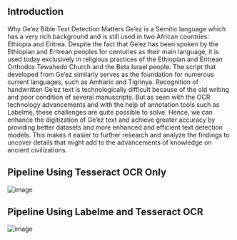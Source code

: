 ## Introduction
Why Ge’ez Bible Text Detection Matters
Ge’ez is a Semitic language which has a very rich background and is still used in two African countries: Ethiopia and Eritrea. Despite the fact that Ge’ez has been spoken by the Ethiopian and Eritrean peoples for centuries as their main language, it is used today exclusively in religious practices of the Ethiopian and Eritrean Orthodox Tewahedo Church and the Beta Israel people.
The script that developed from Ge’ez similarly serves as the foundation for numerous current languages, such as Amharic and Tigrinya.
Recognition of handwritten Ge’ez text is technologically difficult because of the old writing and poor condition of several manuscripts. But as seen with the OCR technology advancements and with the help of annotation tools such as Labelme, these challenges are quite possible to solve. Hence, we can enhance the digitization of Ge’ez text and achieve greater accuracy by providing better datasets and more enhanced and efficient text detection models. This makes it easier to further research and analyze the findings to uncover details that might add to the advancements of knowledge on ancient civilizations.

## Pipeline Using Tesseract OCR Only

![image](https://github.com/allamiro/Medium/assets/279790/9281c94f-987d-4895-aaea-c1d03067484b)



## Pipeline Using Labelme and Tesseract OCR

![image](https://github.com/allamiro/Medium/assets/279790/e8a06e5c-f687-43c9-844f-a3f4a794c9cd)















